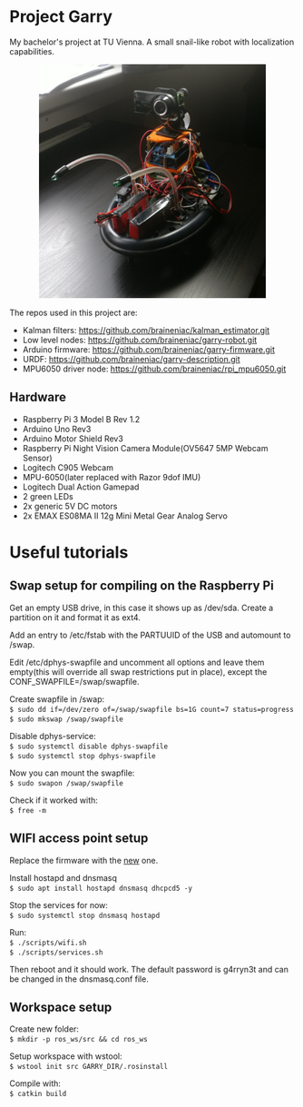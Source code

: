 # Project Garry

My bachelor's project at TU Vienna. A small snail-like robot with localization capabilities.  

<div style="text-align:center"><img src="images/garry.jpg" width=400 /></div>


The repos used in this project are:  
- Kalman filters: https://github.com/braineniac/kalman_estimator.git  
- Low level nodes: https://github.com/braineniac/garry-robot.git  
- Arduino firmware: https://github.com/braineniac/garry-firmware.git  
- URDF: https://github.com/braineniac/garry-description.git  
- MPU6050 driver node: https://github.com/braineniac/rpi_mpu6050.git  

## Hardware  

- Raspberry Pi 3 Model B  Rev 1.2  
- Arduino Uno Rev3  
- Arduino Motor Shield Rev3    
- Raspberry Pi Night Vision Camera Module(OV5647 5MP Webcam Sensor)  
- Logitech C905 Webcam  
- MPU-6050(later replaced with Razor 9dof IMU)
- Logitech Dual Action Gamepad  
- 2 green LEDs  
- 2x generic 5V DC motors  
- 2x EMAX ES08MA II 12g Mini Metal Gear Analog Servo

# Useful tutorials  

## Swap setup for compiling on the Raspberry Pi  

Get an empty USB drive, in this case it shows up as /dev/sda. Create a partition on it and format it as ext4.  

Add an entry to /etc/fstab with the PARTUUID of the USB and automount to /swap.

Edit /etc/dphys-swapfile and uncomment all options and leave them empty(this will override all swap restrictions put in place), except the CONF_SWAPFILE=/swap/swapfile.  

Create swapfile in /swap:  
`$ sudo dd if=/dev/zero of=/swap/swapfile bs=1G count=7 status=progress`  
`$ sudo mkswap /swap/swapfile`  

Disable dphys-service:  
`$ sudo systemctl disable dphys-swapfile`  
`$ sudo systemctl stop dphys-swapfile`  

Now you can mount the swapfile:  
`$ sudo swapon /swap/swapfile`  

Check if it worked with:  
`$ free -m`  

## WIFI access point setup  

Replace the firmware with the [new][7] one.  

Install hostapd and dnsmasq  
`$ sudo apt install hostapd dnsmasq dhcpcd5 -y`  

Stop the services for now:  
`$ sudo systemctl stop dnsmasq hostapd`  

Run:  
`$ ./scripts/wifi.sh`  
`$ ./scripts/services.sh`  

Then reboot and it should work. The default password is g4rryn3t and can be changed in the dnsmasq.conf file.  

## Workspace setup  

Create new folder:  
`$ mkdir -p ros_ws/src && cd ros_ws`  

Setup workspace with wstool:  
`$ wstool init src GARRY_DIR/.rosinstall`  

Compile with:  
`$ catkin build `  


[1]: http://wiki.ros.org/melodic/Installation/Source
[2]: https://answers.ros.org/question/294780/ubuntu18-and-ros-melodic-catkin-error-importerror-no-module-named-terminal_color/
[3]: https://github.com/ros/catkin/pull/975
[4]: https://gitlab.kitware.com/cmake/cmake/merge_requests/2570/commits
[5]: https://gitlab.kitware.com/cmake/cmake/issues/18638
[6]: https://www.raspberrypi.org/documentation/configuration/wireless/access-point.md
[7]: https://github.com/RPi-Distro/firmware-nonfree
